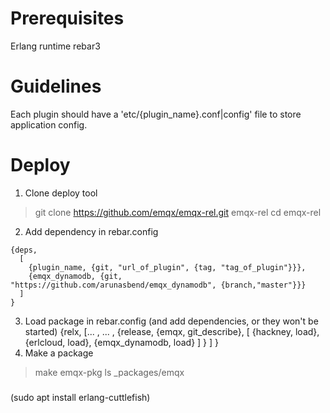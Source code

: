 # Prerequisites
Erlang runtime
rebar3

# Guidelines
Each plugin should have a 'etc/{plugin_name}.conf|config' file to store application config.

# Deploy
1. Clone deploy tool
> git clone https://github.com/emqx/emqx-rel.git emqx-rel
> cd emqx-rel
2. Add dependency in rebar.config
```
{deps,
  [ 
    {plugin_name, {git, "url_of_plugin", {tag, "tag_of_plugin"}}},
    {emqx_dynamodb, {git, "https://github.com/arunasbend/emqx_dynamodb", {branch,"master"}}}
  ]
}
```
3. Load package in rebar.config (and add dependencies, or they won't be started)
{relx,
    [...
    , ...
    , {release, {emqx, git_describe},
       [
          {hackney, load},
          {erlcloud, load},
          {emqx_dynamodb, load}
       ]
      }
    ]
}
4. Make a package
> make emqx-pkg
> ls _packages/emqx

###
(sudo apt install erlang-cuttlefish)